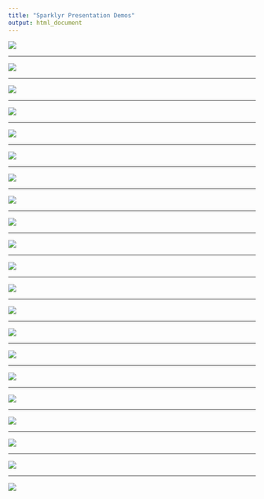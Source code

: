 ```yaml
---
title: "Sparklyr Presentation Demos"
output: html_document
---
```


![](sparklyr-presentation-demos.001.jpeg)

***

![](sparklyr-presentation-demos.002.jpeg)

***

![](sparklyr-presentation-demos.003.jpeg)

***

![](sparklyr-presentation-demos.004.jpeg)

***

![](sparklyr-presentation-demos.005.jpeg)

***

![](sparklyr-presentation-demos.006.jpeg)

***

![](sparklyr-presentation-demos.007.jpeg)

***

![](sparklyr-presentation-demos.008.jpeg)

***

![](sparklyr-presentation-demos.009.jpeg)

***

![](sparklyr-presentation-demos.010.jpeg)

***

![](sparklyr-presentation-demos.011.jpeg)

***

![](sparklyr-presentation-demos.012.jpeg)

***

![](sparklyr-presentation-demos.013.jpeg)

***

![](sparklyr-presentation-demos.014.jpeg)

***

![](sparklyr-presentation-demos.015.jpeg)

***

![](sparklyr-presentation-demos.016.jpeg)

***

![](sparklyr-presentation-demos.017.jpeg)

***

![](sparklyr-presentation-demos.018.jpeg)

***

![](sparklyr-presentation-demos.019.jpeg)

***

![](sparklyr-presentation-demos.020.jpeg)

***

![](sparklyr-presentation-demos.021.jpeg)
